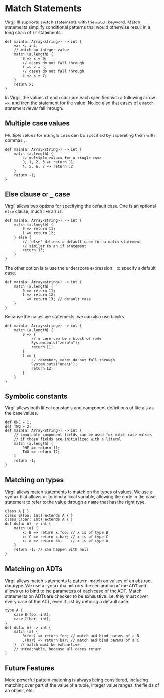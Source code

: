 # Match Statements #

Virgil III supports switch statements with the `match` keyword. Match statements simplify conditional patterns that would otherwise result in a long chain of `if` statements.

```
def main(a: Array<string>) -> int {
    var x: int;
    // match an integer value
    match (a.length) {
        0 => x = 9;
        // cases do not fall through
        1 => x = 5;
        // cases do not fall through
        2 => x = 7;
    }
    return x;
}
```

In Virgil, the values of each case are each specified with a following arrow `=>`, and then the statement for the value. Notice also that cases of a `match` statement _never_ fall through.


## Multiple case values ##

Multiple values for a single case can be specified by separating them with commas `,`.

```
def main(a: Array<string>) -> int {
    match (a.length) {
        // multiple values for a single case
        0, 1, 2, 3 => return 11;
        4, 5, 6, 7 => return 12;
    }
    return -1;
}
```

## Else clause or `_` case ##

Virgil allows two options for specifying the default case. One is an optional `else` clause, much like an `if`.

```
def main(a: Array<string>) -> int {
    match (a.length) {
        0 => return 11;
        1 => return 12;
    } else {
        // 'else' defines a default case for a match statement
        // similar to an if statement
        return 13;
    }
}
```

The other option is to use the underscore expression `_` to specify a default case.

```
def main(a: Array<string>) -> int {
    match (a.length) {
        0 => return 11;
        1 => return 12;
        _ => return 13; // default case
    }
}
```

Because the cases are statements, we can also use blocks.

```
def main(a: Array<string>) -> int {
    match (a.length) {
        0 => {
            // a case can be a block of code
            System.puts("zero\n");
            return 11;
        }
        1 => {
            // remember, cases do not fall through
            System.puts("one\n");
            return 12;
        }
    }
}
```


## Symbolic constants ##

Virgil allows both literal constants and component definitions of literals as the case values.

```
def ONE = 1;
def TWO = 2;
def main(a: Array<string>) -> int {
    // immutable component fields can be used for match case values
    // if those fields are initialized with a literal
    match (a.length) {
        ONE => return 11;
        TWO => return 12;
    }
    return -1;
}
```

## Matching on types ##

Virgil allows match statements to match on the types of values. We use a syntax that allows us to bind a local variable, allowing the code in the case statement to refer to the value through a name that has the right type.

```
class A { }
class B(foo: int) extends A { }
class C(bar: int) extends A { }
def do(a: A) -> int {
    match (a) {
        x: B => return x.foo; // x is of type B
        x: C => return x.bar; // x is of type C
        x: A => return 33;    // x is of type A
    }
    return -1; // can happen with null
}
```

## Matching on ADTs ##

Virgil allows match statements to pattern-match on values of an abstract datatype. We use a syntax that mirrors the declaration of the ADT and allows us to bind to the parameters of each case of the ADT. Match statements on ADTs are checked to be exhaustive: i.e. they must cover every case of the ADT, even if just by defining a default case.

```
type A {
    case B(foo: int);
    case C(bar: int);
}
def do(a: A) -> int {
    match (a) {
        B(foo) => return foo; // match and bind params of a B
        C(bar) => return bar; // match and bind params of a C
    }  // match must be exhaustive
    // unreachable, because all cases return
}
```

## Future Features ##

More powerful pattern-matching is always being considered, including matching over part of the value of a tuple, integer value ranges, the fields of an object, etc.
